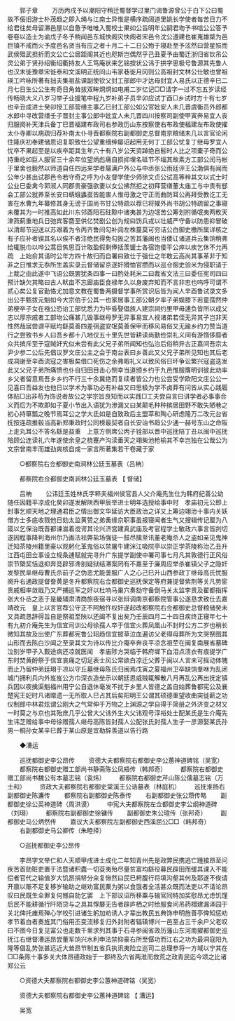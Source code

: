 <!-- { "loadSidebar": true } -->

　　郭子章 
　　万历丙戌予以潮阳守稍迁蜀督学过里门谒鲁源曾公于白下公曰蜀故不佞旧游士朴茂趋之即入绳与江南士异惟是横序疏阔道里姚长学使者每苦日力不给君往矣母留滞邑屋以自惫予唯唯入蜀校士果如公旨明年公嗣君圽予书唁公公答予卷卷以造士为谕戊子冬予稍闻邑东城快阁灾快阁者宋邑令沈公遵建也崔嵬雄桀为邑巨镇不戒而火予度邑名贤当有应之者十月二十二日公歾于寝赴至予泫然曰营星殒而武侯殂武担折而文公亡公居距阁其近也咫斯岂偶然乎己丑夏予由蜀迁浙归省钦吊公灵公弟于贤孙绍衡绍衢持友人王笃庵状来乞铭按状公讳于拱字思极号鲁源其先鲁人也汉末徙豫章宋徙泰和文溪明正统间山韦家巷徙月冈则公高祖封文林公仕敏也曾祖瑛工吟咏所著有拙夫集祖盐课副使钦父封工部郎中才达母封宜人易氏以正德辛巳二月七日生公公生有奇日角耸拔双眸烱烱如电甫二岁忆记□□请字一过不忘五岁读经传畅晓大义八岁习举子业援笔中程九岁补弟子员辛卯应试丁酉□乡试时方十有七岁也辛丑成进士癸卯授工部营缮主事乙巳封工部公如公官妣安人未几晋虞衡员外郎都水郎中寻改营缮壬子晋封主事公郎中妣宜人未几晋四川按察司副使甲寅奔易宜人丧归服阕补天津兵备丁巳晋福建布政司右参政历山东按察使右布政使福建左布政使擢太仆寺卿以病疏归荐补南太仆寻晋都察院右副都御史总督南京粮储未几以言官论闲住隆庆初奉建储恩诏复职致仕公望重缙绅屡诏起用无何丁工部公忧复丁继母罗宜人忧卒不果起至是以疾卒距其生年六十有八岁公天资踔绝自髫时人比之项橐子奇而公持重屹如巨人服官三十余年位望炳彪痛自损抑埋名砥节不缁其故素方工部公闰马帐于里舍也毅然以师道自任四远来学者屦满户外公与中丞张公雨廷评王公渤俱有闻而公年少甚出试郡邑令若守奇之呼为小友督学使少师徐文贞公试高等梓其文以式士时公业巳委禽今郭淑人同郡贵豪强欲妻以女公拂然拒之初拜营缮董太庙工与中贵有郄会工部公就养至长安曰蜹蛾蠭虿皆能害人惟毋激之守正而曲防耳公再拜受教讫工无害在水曹九年纂修其身无谤于国尚书甘公特疏以荐巳将擢外尚书胡公特疏留之事寝未覆其为一时推高如此川东邻酉阳石砫黥中诸夷甚为边氓苦公筹划拊循氓夷两敉天津燕蓟重地兵日弛宾客麕至供亿焚剧公创为规曰饬兵戎以壮威严守备以防患抑冒破以清邮节迎送以苏艰着为令丙齐鲁间勾补闾左株蔓莫可穷诘公白御史檄所属详核之有子应补者锲其名以俟不者注绝民得免勾扳之苦其藩闽也当倭讧诸道兵云集饷稍弗给辄脱巾以哗公蒿目焦思百计取盈假剩俸括羡锾士各宿饱倭平公瘁以疾乞休不允再疏　上始俞其请时公年方四十故归而自署曰致仕于强仕之年敢云高尚其事革非于知非之日惟求无忝所生盖实录云督储留京逐奸猾恤官攒而以巡仓御史验米为侵职请于　上裁之由此遂中飞语公既罢犹条四事一曰酌处耗米二曰裁省文法三曰委任宪司四曰预计缺欠其略曰古人畎亩不忘廊庙臣食禄年久以身废弃知而不言非忠也呜呼可谓不贰心矣公复官勤恪尤加意文教在蜀鲁两摄督学事所赏识后皆为闻人辛酉鲁试录文多出公手甄拔元魁如今大宗伯于公其一也家居事工部公朝夕率子弟娱膝下若童孺然仲弟梗卒子女在襁公恐诒工部忧悉力为毕昏娶倡族人建宗祠约里甲毋逋负皆所以成父志以厚宗戚者工部圽公痛甚几毁事继母罗无异事易宜人视诸弟若侄无异其子岂非天性然哉居尝谓平赋均繇莫善四差弭盗安氓莫善保甲而移风易俗又无踰乡约力赞当道行之尝致书乡人曰吾乡都十八地仅五十里先世皆耕读尚勤俭崇礼义间有游惰侈靡者众共摈斥至于寇贼奸宄似未尝有此父兄子弟所闻知也弘治后俗稍异古正嘉间吾宗太尹少参二公后先倡议罗文庄公主之会于南台表曰乡善此又父兄子弟所见知也其后老成凋谢至辛酉流寇之害极矣借口死伤之余弗暇礼义以致风俗日坏争讼繁兴寇盗迭发此又父兄子弟所痛愤也仆自归田目击心恻幸当道颁乡约于九邑惟服膺明训彼此劝率乡父者留意焉吾乡乡约不行三十余冀绝而复续者皆公力也公尝受学欧阳文庄公公一见喜曰吾益友也他日以学术为事功必有补益又曰思极为学不卤莽有问皆从实心践履体贴□出非苟为饰说者故公之学宗旨良知而以实践□工夫尝自言曰讲学者必事事合义而后为不欺即如子夏小节出入语犹为渗漏又曰某颠毛种种摈居田野不敢失陋巷之初心持箪瓢之晚节焉耳公之学大氐如是自致政后主盟萃和陶心研虑隆万二改元台省抚按连疏推毂当高新郑秉政时公同榜最契者自长安诒书趋公少通一赫号东山之命阪上走丸耳公不答名繇是益重　上意方侧席公丙子铨部以晋中巡抚陪丁丑以闽中巡抚陪顾公连读礼六年遂使余皇之桡蹇产沟渎垂天之翊柴池枪榆其不幸岂独在公哉公为文宗曾南丰而雄劲爽核自成一家言所著集若干卷藏于家 

　　○都察院右佥都御史南涧林公廷玉墓表（吕柟） 

　　都察院右佥都御史南涧林公廷玉墓表 【 督储】 

　　吕柟 
　　公讳廷玉姓林氏字粹夫福州侯官县人父介庵先生仕为韩府纪善公幼随任因籍平凉成化癸卯遂发解陜西甲辰举进士明年选授给事中时　孝庙初元公即上封事乞顺天地之理通君臣之情出御文华延访大臣政治之详又上筹边翊治十事内关妖僧方士多底收戮他日劾太监黄赞之弟夤缘京职事虽报寝闻者生气又搜辑传记厘为八箴以乞保治既晋都谏滋着谠谔其论兴济宫建真武庙及考官程学士敏政六事言皆剀切遂因程事降判海州尔乃画法袪弊盐场强徒一鼓尽擒至讯董老庵杀人之盗如亲见鬼神迁知茶陵州籍里豪以观躬化革鬼俗以禁屠牛建洣江吸院亭以崇正学茶陵称治乙丑升江西屯田佥事设立规条逋赋就完寻升广东提学副使中署司事七月凡其敦德行正风俗崇节槩奖恬退抑奔竞辟邪谗剖疑狱结滞案罔有不嘉至于廉周应举杀崔镇父子之隐奸发黎民阜继母曹氏杀前子之伪恶尤能詟服广人之心己巳升山西参政丁继母高氏忧服阕升右通政提督誊黄是冬升都察院右佥都御史巡抚保定等府兼提督紫荆等关凡势宦贵戚相率敛戢乃又严捕巡军之奸以杜响马巢穴奏劾守备倒马关太监李贵及翟都指挥张大仆丞之恶于是畿辅肃清商旅夜宿寻以张辩调南京都察院管事公遂恳求致仕去嘉靖改元　皇上以言官荐公守正不阿触忤权奸遂起改都察院右佥都御史总督粮储癸未又具疏恳辞得旨自是祭祖至陜以还闽不复出矣乃壬辰四月二十四日疾终正寝年七十有九初介庵先生为信宜司训公母徐孺人卒于信宜火葬凤凰山不封时公方二岁也稍长微知其故及出使广东葬都宪鲁公轺趋信宜披草泣血遍访父老得母葬所为文哭祭图其山形而去陈白沙闻之至录其文为诗以传比介庵卒奔丧平凉念祖茔在闽复南展省墓碑泣别岁甲子入觐途病还凉就医闻　孝庙陟方哭临于韩府墀下血泪点渍衣有痕提学广东时焚黄酹祭于信宜哀痛之切足表士风公常欲白凉迁父葬于闽以人言未可摇动体魄而止乃留仲弟廷珝于凉以守丘墓继母陈氏归闽焉戊寅之夏福州卫卒缺饷羣咻为乱闭城门拥利兵内外岌岌公方巾深衣造垒示以朝廷恩威贼辄解散八月再乱公再出抚定镇兵因以夜擒渠魁福州用宁公自退休毫发不扰于乡里人皆德之盖自始葬鲁都宪公及襄楚宪王妃时凡诸赠遗一无所取人巳占其后矣阳明王公谓其硕德重望收曲突徙薪之功仪制郎中林君炫谓公刚大之气常伸于万物之上渊源之学自得于简册之外济变之材又一时莫之与京也其殆庶几乎公曾大父讳外生大父讳观号淳裕处士配某氏是生介庵先生讳芝赠给事中母徐赠孺人继母高陈皆封孺人公配张氏封孺人生子一彦源娶某氏孙男一桐孙女某辛巳葬于某山原是宜勒辞羡道以告行路 

　　◆漕运 

　　巡抚都御史李公昂传 
　　资德大夫都察院右都御史李公蕙神道碑铭（吴宽） 
　　都察院右都御史赠工部尚书静斋陈公凤梧传（韩邦奇） 
　　都察院右都御史赠工部尚书魏公有本墓志铭（袁炜） 
　　都察院右都御史芹山陈公儒墓志铭（万士和） 
　　资政大夫都察院右都御史棠溪王公诰墓表（林庭机） 
　　巡抚淮扬右副都御史陈濂传 
　　都察院右副都御史陈泰传 
　　右副都御史张公瓒传略 
　　副都御史徐公英神道碑（周洪谟） 
　　中宪大夫都察院左佥都御史李公纲神道碑（刘珝） 
　　都察院右副都御史徐镛传 
　　副都御史朱公瑄传（张邦奇） 
　　副都御史马公炳然传 
　　嘉议大夫都察院左副都御史西溪屈公□□（韩邦奇） 
　　右副都御史马公卿传（朱睦择） 

　　○巡抚都御史李公昂传 

　　李昂字文举仁和人天顺甲戌进士成化二年知青州先是政弊民携逃亡踵接昂至问疾苦首劾赃吏置于法暨诸积蠹一切芟夷殆尽量贫富均繇役募民辟田而缓其课入不能偿者官代之输值岁大饥昂捐帑分籴复愀然曰民巳枵腹行将填沟壑其何及耶遂不俟请开廪以赈不足复移岁输助之继劝富民粟为粥以食饿者全活甚众既而法吏以不请论昂叹曰民既生全罪复何憾自劾乞罢　上下部议诏所移粟与输官同特加奖慰昂尤虑饥馑后民不能耕循行阡陌贷与之具其惸嫠无告者辟庐栖之时给服食问吊药槥建漏泽园于关北俾托瘗焉殚心学校引进诸生躬加劝诱人才辈出教民五典饰申明旌善亭俾知惩劝孝节着白者奏旌其门俗用丕变流移复归外封附者辐辏博兴一邑至占三千余户父老叹曰不图今日复见富公也走数千里求列其事于石寻参闽省政历藩山东河南擢都御史巡抚江右继督漕运昂尝董军饷兴水利申法禁抑豪右所至僝功而江右之功为最洞寇阳九隆等倡乱势张甚远近大耸昂节制五省兵执讯夷险立巡司二总理参将一方域以宁其在□□条陈十事多关大体昂德政始于一郡终及六省两淮而救荒之政青民迄今颂之比诸郑公云 

　　○资德大夫都察院右都御史李公蕙神道碑铭（吴宽） 

　　资德大夫都察院右都御史李公蕙神道碑铭 【 漕运】 

　　吴宽 
